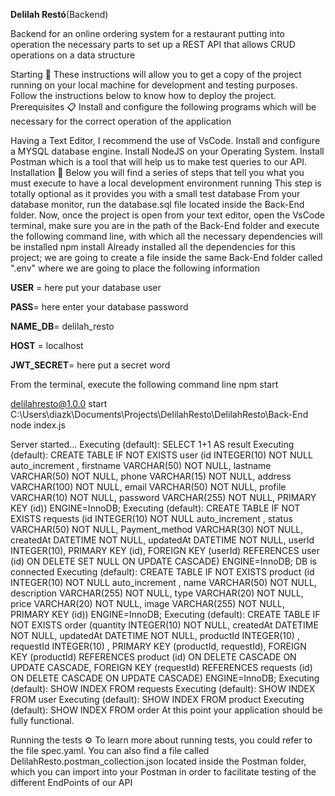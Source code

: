 **Delilah Restó**(Backend)

Backend for an online ordering system for a restaurant putting into operation the necessary parts to set up a REST API that allows CRUD operations on a data structure

Starting 🚀 These instructions will allow you to get a copy of the project running on your local machine for development and testing purposes. Follow the instructions below to know how to deploy the project. Prerequisites 📋 Install and configure the following programs which will be necessary for the correct operation of the application

Having a Text Editor, I recommend the use of VsCode.
Install and configure a MYSQL database engine.
Install NodeJS on your Operating System.
Install Postman which is a tool that will help us to make test queries to our API. Installation 🔧 Below you will find a series of steps that tell you what you must execute to have a local development environment running This step is totally optional as it provides you with a small test database
From your database monitor, run the database.sql file located inside the Back-End folder. Now, once the project is open from your text editor, open the VsCode terminal, make sure you are in the path of the Back-End folder and execute the following command line, with which all the necessary dependencies will be installed npm install Already installed all the dependencies for this project; we are going to create a file inside the same Back-End folder called ".env" where we are going to place the following information


**USER** = here put your database user

**PASS**= here enter your database password

**NAME_DB**= delilah_resto

**HOST** = localhost

**JWT_SECRET**= here put a secret word

From the terminal, execute the following command line npm start

delilahresto@1.0.0 start C:\Users\diazk\Documents\Projects\DelilahResto\DelilahResto\Back-End node index.js

Server started... Executing (default): SELECT 1+1 AS result Executing (default): CREATE TABLE IF NOT EXISTS user (id INTEGER(10) NOT NULL auto_increment , firstname VARCHAR(50) NOT NULL, lastname VARCHAR(50) NOT NULL, phone VARCHAR(15) NOT NULL, address VARCHAR(100) NOT NULL, email VARCHAR(50) NOT NULL, profile VARCHAR(10) NOT NULL, password VARCHAR(255) NOT NULL, PRIMARY KEY (id)) ENGINE=InnoDB; Executing (default): CREATE TABLE IF NOT EXISTS requests (id INTEGER(10) NOT NULL auto_increment , status VARCHAR(50) NOT NULL, Payment_method VARCHAR(30) NOT NULL, createdAt DATETIME NOT NULL, updatedAt DATETIME NOT NULL, userId INTEGER(10), PRIMARY KEY (id), FOREIGN KEY (userId) REFERENCES user (id) ON DELETE SET NULL ON UPDATE CASCADE) ENGINE=InnoDB; DB is connected Executing (default): CREATE TABLE IF NOT EXISTS product (id INTEGER(10) NOT NULL auto_increment , name VARCHAR(50) NOT NULL, description VARCHAR(255) NOT NULL, type VARCHAR(20) NOT NULL, price VARCHAR(20) NOT NULL, image VARCHAR(255) NOT NULL, PRIMARY KEY (id)) ENGINE=InnoDB; Executing (default): CREATE TABLE IF NOT EXISTS order (quantity INTEGER(10) NOT NULL, createdAt DATETIME NOT NULL, updatedAt DATETIME NOT NULL, productId INTEGER(10) , requestId INTEGER(10) , PRIMARY KEY (productId, requestId), FOREIGN KEY (productId) REFERENCES product (id) ON DELETE CASCADE ON UPDATE CASCADE, FOREIGN KEY (requestId) REFERENCES requests (id) ON DELETE CASCADE ON UPDATE CASCADE) ENGINE=InnoDB; Executing (default): SHOW INDEX FROM requests Executing (default): SHOW INDEX FROM user Executing (default): SHOW INDEX FROM product Executing (default): SHOW INDEX FROM order At this point your application should be fully functional. 


Running the tests ⚙️ To learn more about running tests, you could refer to the file spec.yaml. You can also find a file called DelilahResto.postman_collection.json located inside the Postman folder, which you can import into your Postman in order to facilitate testing of the different EndPoints of our API

